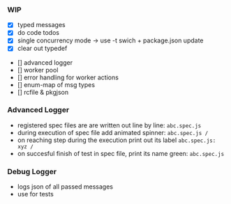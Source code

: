 ### WIP

* [x] typed messages
* [x] do code todos
* [x] single concurrency mode -> use -t swich + package.json update
* [x] clear out typedef

* [] advanced logger
* [] worker pool
* [] error handling for worker actions
* [] enum-map of msg types
* [] rcfile & pkgjson

### Advanced Logger

* registered spec files are are written out line by line: `abc.spec.js`
* during execution of spec file add animated spinner: `abc.spec.js /`
* on reaching step during the execution print out its label `abc.spec.js: xyz /`
* on succesful finish of test in spec file, print its name green: `abc.spec.js`

### Debug Logger

* logs json of all passed messages
* use for tests